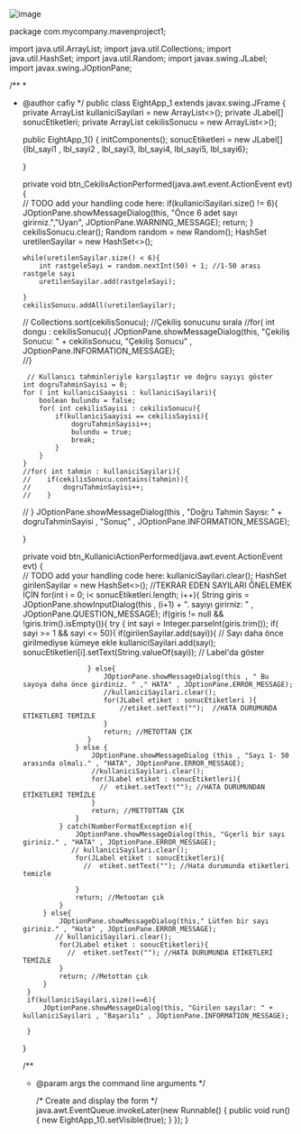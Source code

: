 ![image](https://github.com/user-attachments/assets/fd582361-d32b-4e3f-8424-5e6b7b096211)


package com.mycompany.mavenproject1;

import java.util.ArrayList;
import java.util.Collections;
import java.util.HashSet;
import java.util.Random;
import javax.swing.JLabel;
import javax.swing.JOptionPane;

/**
 *
 * @author cafiy
 */
public class EightApp_1 extends javax.swing.JFrame {
    private ArrayList<Integer> kullaniciSayilari = new ArrayList<>();
    private JLabel[] sonucEtiketleri;
    private ArrayList<Integer> cekilisSonucu = new ArrayList<>();

    public EightApp_1() {
        initComponents();
        sonucEtiketleri = new JLabel[]{lbl_sayi1 , lbl_sayi2 , lbl_sayi3, lbl_sayi4, lbl_sayi5, lbl_sayi6};
        
    }
                       
                    

    private void btn_CekilisActionPerformed(java.awt.event.ActionEvent evt) {                                            
        // TODO add your handling code here:
       if(kullaniciSayilari.size() != 6){
           JOptionPane.showMessageDialog(this, "Önce 6 adet sayı girirniz.","Uyarı", JOptionPane.WARNING_MESSAGE);
           return;
       }
       cekilisSonucu.clear();
       Random random = new Random();
       HashSet<Integer> uretilenSayilar = new HashSet<>();
       
       while(uretilenSayilar.size() < 6){
           int rastgeleSayi = random.nextInt(50) + 1; //1-50 arası rastgele sayı 
           uretilenSayilar.add(rastgeleSayi);
           
       }
       cekilisSonucu.addAll(uretilenSayilar);
      // Collections.sort(cekilisSonucu); //Çekiliş sonucunu sırala
       //for( int dongu : cekilisSonucu){
         JOptionPane.showMessageDialog(this, "Çekiliş Sonucu: " + cekilisSonucu, "Çekiliş Sonucu" , JOptionPane.INFORMATION_MESSAGE);  
       //}
       
       
        // Kullanıcı tahminleriyle karşılaştır ve doğru sayıyı göster
       int dogruTahminSayisi = 0;
       for ( int kullaniciSaayisi : kullaniciSayilari){
           boolean bulundu = false;
           for( int cekilisSayisi : cekilisSonucu){
               if(kullaniciSaayisi == cekilisSayisi){
                   dogruTahminSayisi++;
                   bulundu = true;
                   break;
               }
           }
       }
       //for( int tahmin : kullaniciSayilari){
       //    if(cekilisSonucu.contains(tahmin)){
       //        dogruTahminSayisi++;
       //    }
      // }
       JOptionPane.showMessageDialog(this , "Doğru Tahmin Sayısı: " + dogruTahminSayisi , "Sonuç" , JOptionPane.INFORMATION_MESSAGE);

    }                                           

    private void btn_KullaniciActionPerformed(java.awt.event.ActionEvent evt) {                                              
        // TODO add your handling code here:
        kullaniciSayilari.clear();
        HashSet<Integer> girilenSayilar = new HashSet<>(); //TEKRAR EDEN SAYILARI ÖNELEMEK İÇİN
        for(int i = 0; i< sonucEtiketleri.length; i++){
            String giris = JOptionPane.showInputDialog(this , (i+1) + ". sayıyı girirniz: " , JOptionPane.QUESTION_MESSAGE);
            if(giris != null && !giris.trim().isEmpty()){
                try {
                    int sayi = Integer.parseInt(giris.trim());
                    if( sayi >= 1 && sayi <= 50){
                       if(girilenSayilar.add(sayi)){  // Sayı daha önce girilmediyse kümeye ekle
                           kullaniciSayilari.add(sayi);
                           sonucEtiketleri[i].setText(String.valueOf(sayi)); // Label'da göster
                          
                       } else{
                           JOptionPane.showMessageDialog(this , " Bu sayoya daha önce girdiniz. " ," HATA" , JOptionPane.ERROR_MESSAGE);
                           //kullaniciSayilari.clear();
                           for(JLabel etiket : sonucEtiketleri ){
                               //etiket.setText("");  //HATA DURUMUNDA ETİKETLERİ TEMİZLE
                           }
                           return; //METOTTAN ÇIK
                       }
                    } else {
                        JOptionPane.showMessageDialog (this , "Sayı 1- 50 arasında olmalı." , "HATA", JOptionPane.ERROR_MESSAGE);
                        //kullaniciSayilari.clear();
                        for(JLabel etiket : sonucEtiketleri){
                          //  etiket.setText(""); //HATA DURUMUNDAN ETİKETLERİ TEMİZLE
                        }
                        return; //METTOTTAN ÇIK
                    }
                } catch(NumberFormatException e){
                    JOptionPane.showMessageDialog(this, "Gçerli bir sayı giriniz." , "HATA" , JOptionPane.ERROR_MESSAGE);
                   // kullaniciSayilari.clear();
                    for(JLabel etiket : sonucEtiketleri){
                      //  etiket.setText(""); //Hata durumunda etiketleri temizle
                        
                    }
                    return; //Metootan çık
                }
            } else{
                JOptionPane.showMessageDialog(this," Lütfen bir sayı giriniz." , "Hata" , JOptionPane.ERROR_MESSAGE);
               // kullaniciSayilari.clear();
                for(JLabel etiket : sonucEtiketleri){
                  //  etiket.setText(""); //HATA DURUMUNDA ETİKETLERİ TEMİZLE
                }
                return; //Metottan çık
            }
        }
        if(kullaniciSayilari.size()==6){
            JOptionPane.showMessageDialog(this, "Girilen sayılar: " + kullaniciSayilari , "Başarılı" , JOptionPane.INFORMATION_MESSAGE);
            
        }
       
        
        
    }                                             

    /**
     * @param args the command line arguments
     */
   

        /* Create and display the form */
        java.awt.EventQueue.invokeLater(new Runnable() {
            public void run() {
                new EightApp_1().setVisible(true);
            }
        });
    }
